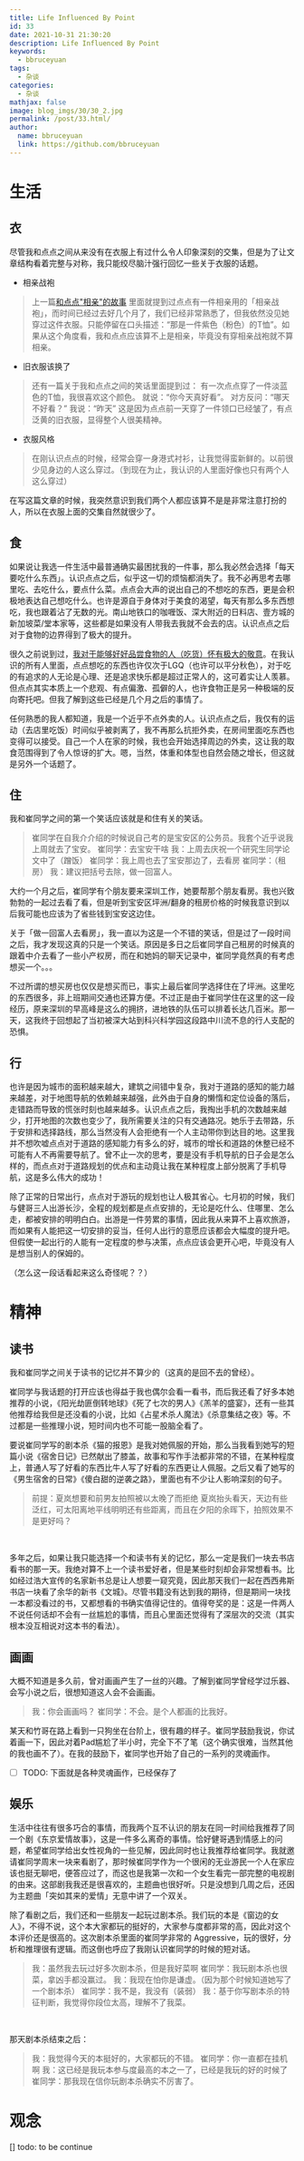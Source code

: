 ```yaml
---
title: Life Influenced By Point
id: 33
date: 2021-10-31 21:30:20
description: Life Influenced By Point
keywords: 
  - bbruceyuan
tags: 
  - 杂谈
categories: 
  - 杂谈
mathjax: false
image: blog_imgs/30/30_2.jpg
permalink: /post/33.html/
author: 
  name: bbruceyuan
  link: https://github.com/bbruceyuan
---
```



# 生活
## 衣
尽管我和点点之间从来没有在衣服上有过什么令人印象深刻的交集，但是为了让文章结构看着完整与对称，我只能绞尽脑汁强行回忆一些关于衣服的话题。

- 相亲战袍
> 上一篇[和点点"相亲"的故事](http://) 里面就提到过点点有一件相亲用的「相亲战袍」，而时间已经过去好几个月了，我们已经非常熟悉了，但我依然没见她穿过这件衣服。只能停留在口头描述：“那是一件紫色（粉色）的T恤”。如果从这个角度看，我和点点应该算不上是相亲，毕竟没有穿相亲战袍就不算相亲。

- 旧衣服该换了
> 还有一篇关于我和点点之间的笑话里面提到过：
> 有一次点点穿了一件淡蓝色的T恤，我很喜欢这个颜色。
> 就说：“你今天真好看”。
> 对方反问：“哪天不好看？”
> 我说：“昨天”
> 这是因为点点前一天穿了一件领口已经皱了，有点泛黄的旧衣服，显得整个人很美精神。

- 衣服风格
> 在刚认识点点的时候，经常会穿一身港式衬衫，让我觉得蛮新鲜的。以前很少见身边的人这么穿过。（到现在为止，我认识的人里面好像也只有两个人这么穿过）

在写这篇文章的时候，我突然意识到我们两个人都应该算不是是非常注意打扮的人，所以在衣服上面的交集自然就很少了。
## 食
如果说让我选一件生活中最普通确实最困扰我的一件事，那么我必然会选择「每天要吃什么东西」。认识点点之后，似乎这一切的烦恼都消失了。我不必再思考去哪里吃、去吃什么，要点什么菜。点点会大声的说出自己的不想吃的东西，更是会积极地表达自己想吃什么。也许是源自于身体对于美食的渴望，每天有那么多东西想吃，我也跟着沾了无数的光。南山地铁口的咖喱饭、深大附近的日料店、壹方城的新加坡菜/堂本家等，这些都是如果没有人带我去我就不会去的店。认识点点之后对于食物的边界得到了极大的提升。


很久之前说到过，[我对于能够好好品尝食物的人（吃货）怀有极大的敬意](htpps://)。在我认识的所有人里面，点点想吃的东西也许仅次于LGQ（也许可以平分秋色），对于吃的有追求的人无论是心理、还是追求快乐都是超过正常人的，这可着实让人羡慕。但点点其实本质上一个悲观、有点偏激、孤僻的人，也许食物正是另一种极端的反向寄托吧。但我了解到这些已经是几个月之后的事情了。
​

任何熟悉的我人都知道，我是一个近乎不点外卖的人。认识点点之后，我仅有的运动（去店里吃饭）时间似乎被剥离了，我不再那么抗拒外卖，在房间里面吃东西也变得可以接受。自己一个人在家的时候，我也会开始选择周边的外卖，这让我的取食范围得到了令人惊讶的扩大。嗯，当然，体重和体型也自然会随之增长，但这就是另外一个话题了。
## 住
我和崔同学之间的第一个笑话应该就是和住有关的笑话。
> 崔同学在自我介介绍的时候说自己考的是宝安区的公务员。我套个近乎说我上周就去了宝安。
> 崔同学：去宝安干啥
> 我：上周去庆祝一个研究生同学论文中了（蹭饭）
> 崔同学：我上周也去了宝安那边了，去看房
> 崔同学：（租房）
> 我：建议把括号去除，做一回富人。

大约一个月之后，崔同学有个朋友要来深圳工作，她要帮那个朋友看房。我也兴致勃勃的一起过去看了看，但是听到宝安区坪洲/翻身的租房价格的时候我意识到以后我可能也应该为了省些钱到宝安这边住。


关于「做一回富人去看房」，我一直以为这是一个不错的笑话，但是过了一段时间之后，我才发现这真的只是一个笑话。原因是多日之后崔同学自己租房的时候真的跟着中介去看了一些小产权房，而在和她妈的聊天记录中，崔同学竟然真的有考虑想买一个。。。
​

不过所谓的想买房也仅仅是想买而已，事实上最后崔同学选择住在了坪洲。这里吃的东西很多，非上班期间交通也还算方便。不过正是由于崔同学住在这里的这一段经历，原来深圳的早高峰是这么的拥挤，进地铁的队伍可以排着长达几百米。那一天，这我终于回想起了当初被深大站到科兴科学园这段路中川流不息的行人支配的恐惧。


## 行
也许是因为城市的面积越来越大，建筑之间错中复杂，我对于道路的感知的能力越来越差，对于地图导航的依赖越来越强，此外由于自身的懒惰和定位设备的落后，走错路而导致的慌张时刻也越来越多。认识点点之后，我掏出手机的次数越来越少，打开地图的次数也变少了，我所需要关注的只有交通路况。她乐于去带路，乐于安排和选择路线，那么当然没有人会拒绝有一个人主动带你到达目的地。这里我并不想吹嘘点点对于道路的感知能力有多么的好，城市的增长和道路的休整已经不可能有人不再需要导航了。曾不止一次的思考，要是没有手机导航的日子会是怎么样的，而点点对于道路规划的优点和主动竟让我在某种程度上部分脱离了手机导航，这是多么伟大的成功！
​

除了正常的日常出行，点点对于游玩的规划也让人极其省心。七月初的时候，我们与健哥三人出游长沙，全程的规划都是点点安排的，无论是吃什么、住哪里、怎么走，都被安排的明明白白。出游是一件劳累的事情，因此我从来算不上喜欢旅游，而如果有人能把这一切安排的妥当，任何人出行的意愿应该都会大幅度的提升吧。但假使一起出行的人能有一定程度的参与决策，点点应该会更开心吧，毕竟没有人是想当别人的保姆的。
​

（怎么这一段话看起来这么奇怪呢？？）
# 精神
## 读书
我和崔同学之间关于读书的记忆并不算少的（这真的是回不去的曾经）。
​

崔同学与我话题的打开应该也得益于我也偶尔会看一看书，而后我还看了好多本她推荐的小说，《阳光劫匪倒转地球》《死了七次的男人》《羔羊的盛宴》，还有一些其他推荐给我但是还没看的小说，比如《占星术杀人魔法》《杀意集结之夜》等。不过都是一些推理小说，短时间内也不可能一股脑全看了。
​

要说崔同学写的剧本杀《猫的报恩》是我对她佩服的开始，那么当我看到她写的短篇小说《宿舍日记》已然献出了膝盖，故事和写作手法都非常的不错，在某种程度上，普通人写了好看的东西比牛人写了好看的东西更让人佩服。之后又看了她写的《男生宿舍的日常》《傻白甜的逆袭之路》，里面也有不少让人影响深刻的句子。
> 前提：夏岚想要和前男友拍照被以太晚了而拒绝
> 夏岚抬头看天，天边有些泛红，可太阳离地平线明明还有些距离，而且在夕阳的余晖下，拍照效果不是更好吗？

​

多年之后，如果让我只能选择一个和读书有关的记忆，那么一定是我们一块去书店看书的那一天。我绝对算不上一个读书爱好者，但是某些时刻却会非常想看书。比如经过浩大宣传的名家新书总是让人想要一窥究竟，因此那天我们一起在西西弗斯书店一块看了余华的新书《文城》。尽管书籍没有达到我的期待，但是期间一块找一本都没看过的书，又都想看的书确实值得记住的。值得夸奖的是：这是一件两人不说任何话却不会有一丝尴尬的事情，而且心里面还觉得有了深层次的交流（其实根本没互相说对这本书的看法）。
## 画画
大概不知道是多久前，曾对画画产生了一丝的兴趣。了解到崔同学曾经学过乐器、会写小说之后，很想知道这人会不会画画。
> 我：你会画画吗？
> 崔同学：不会。是个人都画的比我好。

某天和竹哥在路上看到一只狗坐在台阶上，很有趣的样子。崔同学鼓励我说，你试着画一下，因此对着Pad尴尬了半小时，完全下不了笔（这个确实很难，当然其他的我也画不了）。在我的鼓励下，崔同学也开始了自己的一系列的灵魂画作。

- [ ] TODO: 下面就是各种灵魂画作，已经保存了



## 娱乐
生活中往往有很多巧合的事情，而我两个互不认识的朋友在同一时间给我推荐了同一个剧《东京爱情故事》，这是一件多么离奇的事情。恰好健哥遇到情感上的问题，希望崔同学给出女性视角的一些见解，因此同时也让我推荐给崔同学。我就邀请崔同学周末一块来看剧了，那时候崔同学作为一个很闲的无业游民一个人在家应该也挺无聊吧，便答应过了，而这也是我第一次和一个女生看完一部完整的电视剧的由来。这部剧我我还是很喜欢的，主题曲也很好听。只是没想到几周之后，还因为主题曲「突如其来的爱情」无意中讲了一个双关。


除了看剧之后，我们还和一些朋友一起玩过剧本杀。我们玩的本是《窗边的女人》，不得不说，这个本大家都玩的挺好的，大家参与度都非常的高，因此对这个本评价还是很高的。这次剧本杀里面的崔同学非常的 Aggressive，玩的很好，分析和推理很有逻辑。而这倒也呼应了我刚认识崔同学的时候的短对话。
> 我：虽然我去玩过好多次剧本杀，但是我好菜啊
> 崔同学：我玩剧本杀也很菜，拿凶手都没赢过。
> 我：我现在怕你是谦虚。（因为那个时候知道她写了一个剧本杀）
> 崔同学：我不是，我没有（装弱）
> 我：基于你写剧本杀的特征判断，我觉得你段位太高，理解不了我菜。

​

那天剧本杀结束之后：
> 我：我觉得今天的本挺好的，大家都玩的不错。
> 崔同学：你一直都在挂机啊
> 我：这已经是我玩本参与度最高的本之一了，已经是我玩的好的时候了
> 崔同学：那我现在信你玩剧本杀确实不厉害了。

# 观念

[] todo: to be continue
